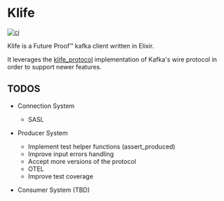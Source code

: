 # Klife

[![ci](https://github.com/oliveigah/klife/actions/workflows/ci.yml/badge.svg)](https://github.com/oliveigah/klife/actions/workflows/ci.yml)

Klife is a Future Proof™ kafka client written in Elixir.

It leverages the [klife_protocol](https://github.com/oliveigah/klife_protocol) implementation of Kafka's wire protocol in order to support newer features.


## TODOS

- Connection System
    - SASL

- Producer System
    - Implement test helper functions (assert_produced)
    - Improve input errors handling
    - Accept more versions of the protocol
    - OTEL
    - Improve test coverage

- Consumer System (TBD)

